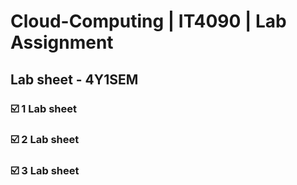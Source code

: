 # Cloud-Computing | IT4090 | Lab Assignment
## Lab sheet - 4Y1SEM

 ### ☑️ 1 Lab sheet
 ### ☑️ 2 Lab sheet
 ### ☑️ 3 Lab sheet
